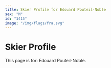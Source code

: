 ```yaml
---
title: Skier Profile for Edouard Pouteil-Noble
sex: "M"
id: "1415"
image: "/img/flags/fra.svg" 
---
```


# Skier Profile

This page is for: Edouard Pouteil-Noble.
    